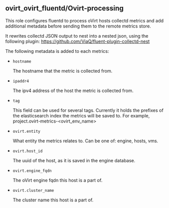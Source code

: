 ## ovirt_ovirt_fluentd/Ovirt-processing

This role configures fluentd to process oVirt hosts collectd metrics
and add additional metadata before sending them to the remote metrics store.

It rewrites collectd JSON output to nest into a nested json, using the following plugin:
https://github.com/ViaQ/fluent-plugin-collectd-nest

The following metadata is added to each metrics:

- `hostname`

  The hostname that the metric is collected from.

- `ipaddr4`

  The ipv4 address of the host the metric is collected from.

- `tag`

  This field can be used for several tags.
  Currently it holds the prefixes of the elasticsearch index the metrics will be saved to.
  For example, project.ovirt-metrics-<ovirt_env_name>

- `ovirt.entity`

   What entity the metrics relates to. Can be one of: engine, hosts, vms.

- `ovirt.host_id`

  The uuid of the host, as it is saved in the engine database.

- `ovirt.engine_fqdn`

  The oVirt engine fqdn this host is a part of.

- `ovirt.cluster_name`

  The cluster name this host is a part of.
